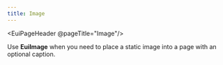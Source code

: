 ```yaml
---
title: Image
---
```


<EuiPageHeader @pageTitle="Image"/>

 <EuiSpacer />
    <EuiText>
    <p>Use <strong>EuiImage</strong> when you need to place a static image into a page with an optional caption.</p>
    </EuiText>

  <EuiHorizontalRule />
